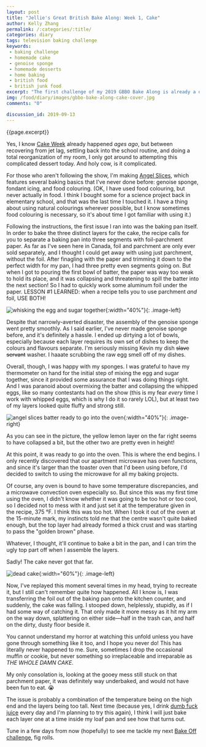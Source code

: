 ```yaml
---
layout: post
title: "Jellie's Great British Bake Along: Week 1, Cake"
author: Kelly Zhang
permalink: /:categories/:title/
categories: diary
tags: television baking challenge
keywords:
 - baking challenge
 - homemade cake
 - genoise sponge
 - homemade desserts
 - home baking
 - british food
 - british junk food
excerpt: "The first challenge of my 2019 GBBO Bake Along is already a disaster! Not only am I over three weeks late, my cake suffered a terrible accident en route from the oven. Doctors say he's not going to make it :'("
img: /food/diary/images/gbbo-bake-along-cake-cover.jpg
comments: "0"

discussion_id: 2019-09-13
---
```


{{page.excerpt}}

Yes, I know [Cake Week](/food/diary/jellies-great-british-bake-along-2019) already happened *ages ago*, but between recovering from jet lag, settling back into the school routine, and doing a total reorganization of my room, I only got around to attempting this complicated dessert today. And holy cow, is it complicated.

For those who aren't following the show, I'm making [Angel Slices](https://thegreatbritishbakeoff.co.uk/angel-slices/), which features several baking basics that I've never done before: genoise sponge, fondant icing, and food colouring. (OK, I have used food colouring, but never actually in food. I think I bought some for a science project back in elementary school, and that was the last time I touched it. I have a thing about using natural colourings wherever possible, but I know sometimes food colouring is necessary, so it's about time I got familiar with using it.)

Following the instructions, the first issue I ran into was the baking pan itself. In order to bake the three distinct layers for the cake, the recipe calls for you to separate a baking pan into three segments with foil-parchment paper. As far as I've seen here in Canada, foil and parchment are only ever sold separately, and I thought I could get away with using just parchment, without the foil. After finagling with the paper and trimming it down to the perfect width for my pan, I had three pretty even segments going on. But when I got to pouring the first bowl of batter, the paper was way too weak to hold its place, and it was collapsing and threatening to spill the batter into the next section! So I had to quickly work some aluminum foil under the paper. LESSON #1 LEARNED: when a recipe tells you to use parchment *and* foil, USE BOTH!

![whisking the egg and sugar together](/food/diary/images/gbbo-bake-along-cake-3.jpg){:width="40%"}{: .image-left}

Despite that narrowly-averted disaster, the assembly of the genoise sponge went pretty smoothly. As I said earlier, I've never made genoise sponge before, and it's definitely a hassle. I ended up dirtying a lot of bowls, especially because each layer requires its own set of dishes to keep the colours and flavours separate. I'm seriously missing Kevin my dish ~~slave~~ ~~servant~~ washer. I haaate scrubbing the raw egg smell off of my dishes.

Overall, though, I was happy with my sponges. I was grateful to have my thermometer on hand for the initial step of mixing the egg and sugar together, since it provided some assurance that I was doing things right. And I was paranoid about overmixing the batter and collapsing the whipped eggs, like so many contestants had on the show (this is my fear *every* time I work with whipped eggs, which is why I do it so rarely LOL), but at least two of my layers looked quite fluffy and strong still.

![angel slices batter ready to go into the oven](/food/diary/images/gbbo-bake-along-cake-2.jpg){:width="40%"}{: .image-right}

As you can see in the picture, the yellow lemon layer on the far right seems to have collapsed a bit, but the other two are pretty even in height!

At this point, it was ready to go into the oven. This is where the end begins. I only recently discovered that our apartment microwave has oven functions, and since it's larger than the toaster oven that I'd been using before, I'd decided to switch to using the microwave for all my baking projects.

Of course, any oven is bound to have some temperature discrepancies, and a microwave convection oven especially so. But since this was my first time using the oven, I didn't know whether it was going to be too hot or too cool, so I decided not to mess with it and just set it at the temperature given in the recipe, 375 °F. I think this was too hot. When I took it out of the oven at the 15-minute mark, my instincts told me that the centre wasn't quite baked enough, but the top layer had already formed a thick crust and was starting to pass the "golden brown" phase.

Whatever, I thought, it'll continue to bake a bit in the pan, and I can trim the ugly top part off when I assemble the layers.

Sadly! The cake never got that far.

![dead cake](/food/diary/images/gbbo-bake-along-cake-1.jpg){:width="60%"}{: .image-left}

Now, I've replayed this moment several times in my head, trying to recreate it, but I still can't remember quite how happened. All I know is, I was transferring the foil out of the baking pan onto the kitchen counter, and suddenly, the cake was falling. I stooped down, helplessly, stupidly, as if I had some way of catching it. That only made it more messy as it hit my arm on the way down, splattering on either side—half in the trash can, and half on the dirty, dusty floor beside it.

You cannot understand my horror at watching this unfold unless you have gone through something like it too, and I hope you never do! This has literally never happened to me. Sure, sometimes I drop the occasional muffin or cookie, but never something so irreplaceable and irreparable as *THE WHOLE DAMN CAKE*.

My only consolation is, looking at the gooey mess still stuck on that parchment paper, it was definitely way underbaked, and would not have been fun to eat. 😭

The issue is probably a combination of the temperature being on the high end and the layers being too tall. Next time (because yes, I drink [dumb fuck juice](https://i.kym-cdn.com/photos/images/newsfeed/001/431/221/4e7.jpg) every day and I'm planning to try this again), I think I will just bake each layer one at a time inside my loaf pan and see how that turns out.

Tune in a few days from now (hopefully) to see me tackle my next [Bake Off challenge](/food/diary/jellies-great-british-bake-along-2019/#episode-2-biscuits), fig rolls.
